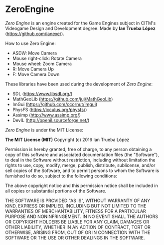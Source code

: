 # ZeroEngine

*Zero Engine* is an engine created for the Game Engines subject in CITM's Videogame Design and Development degree.
Made by **Ian Trueba López** (https://github.com/ianexe/).

How to use Zero Engine:
* ASDW: Move Camera
* Mouse right-click: Rotate Camera
* Mouse wheel: Zoom Camera
* R: Move Camera Up
* F: Move Camera Down

These libraries have been used during the development of *Zero Engine*:
* SDL (https://www.libsdl.org/)
* MathGeoLib (https://github.com/juj/MathGeoLib)
* ImGui (https://github.com/ocornut/imgui)
* PhysFS (https://icculus.org/physfs/)
* Assimp (http://www.assimp.org/)
* DevIL (http://openil.sourceforge.net/)

*Zero Engine* is under the MIT License:

**The MIT License (MIT)**
Copyright (c) 2016 Ian Trueba López

Permission is hereby granted, free of charge, to any person obtaining a copy of this software and associated documentation files (the "Software"), to deal in the Software without restriction, including without limitation the rights to use, copy, modify, merge, publish, distribute, sublicense, and/or sell copies of the Software, and to permit persons to whom the Software is furnished to do so, subject to the following conditions:

The above copyright notice and this permission notice shall be included in all copies or substantial portions of the Software.

THE SOFTWARE IS PROVIDED "AS IS", WITHOUT WARRANTY OF ANY KIND, EXPRESS OR IMPLIED, INCLUDING BUT NOT LIMITED TO THE WARRANTIES OF MERCHANTABILITY, FITNESS FOR A PARTICULAR PURPOSE AND NONINFRINGEMENT. IN NO EVENT SHALL THE AUTHORS OR COPYRIGHT HOLDERS BE LIABLE FOR ANY CLAIM, DAMAGES OR OTHER LIABILITY, WHETHER IN AN ACTION OF CONTRACT, TORT OR OTHERWISE, ARISING FROM, OUT OF OR IN CONNECTION WITH THE SOFTWARE OR THE USE OR OTHER DEALINGS IN THE SOFTWARE.
